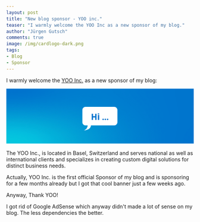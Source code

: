 ```yaml
---
layout: post
title: "New blog sponsor - YOO inc."
teaser: "I warmly welcome the YOO Inc as a new sponsor of my blog."
author: "Jürgen Gutsch"
comments: true
image: /img/cardlogo-dark.png
tags: 
- Blog
- Sponsor
---
```


I warmly welcome the [YOO Inc.](https://yoo.digital) as a new sponsor of my blog:

![](../img/yoo-hire-juergen.gif)

The YOO Inc., is located in Basel, Switzerland and serves national as well as international clients and specializes in creating custom digital solutions for distinct business needs.

Actually, YOO Inc. is the first official Sponsor of my blog and is sponsoring for a few months already but I got that cool banner just a few weeks ago. 

Anyway, Thank YOO! 

I got rid of Google AdSense which anyway didn't made a lot of sense on my blog. The less dependencies the better.

